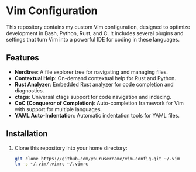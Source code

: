 # Vim Configuration

This repository contains my custom Vim configuration, designed to optimize development in Bash, Python, Rust, and C. It includes several plugins and settings that turn Vim into a powerful IDE for coding in these languages.

## Features

- **Nerdtree**: A file explorer tree for navigating and managing files.
- **Contextual Help**: On-demand contextual help for Rust and Python.
- **Rust Analyzer**: Embedded Rust analyzer for code completion and diagnostics.
- **ctags**: Universal ctags support for code navigation and indexing.
- **CoC (Conqueror of Completion)**: Auto-completion framework for Vim with support for multiple languages.
- **YAML Auto-Indentation**: Automatic indentation tools for YAML files.

## Installation

1. Clone this repository into your home directory:
   ```bash
   git clone https://github.com/yourusername/vim-config.git ~/.vim
   ln -s ~/.vim/.vimrc ~/.vimrc


